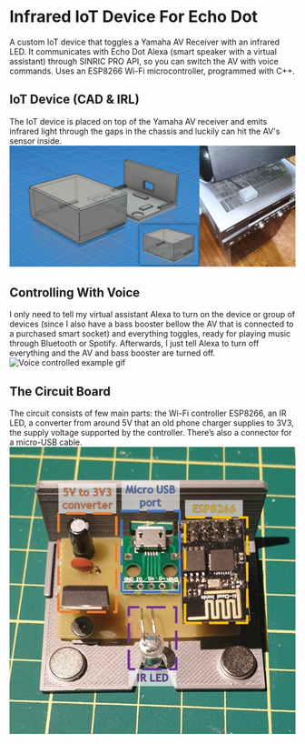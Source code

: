 # Infrared IoT Device For Echo Dot

A custom IoT device that toggles a Yamaha AV Receiver with an infrared LED. It communicates with
Echo Dot Alexa (smart speaker with a virtual assistant) through SINRIC PRO API, so you can switch the AV with voice commands. Uses an ESP8266 Wi-Fi microcontroller, programmed with C++.

## IoT Device (CAD & IRL)
The IoT device is placed on top of the Yamaha AV receiver and emits infrared light through the gaps in the chassis and luckily can hit the AV's sensor inside.
![CAD & IRL IMAGE](doc/images/cad2_irl1.png)

## Controlling With Voice
I only need to tell my virtual assistant Alexa to turn on the device or group of devices (since I also have a bass booster bellow the AV that is connected to a purchased smart socket) and everything toggles, ready for playing music through Bluetooth or Spotify. Afterwards, I just tell Alexa to turn off everything and the AV and bass booster are turned off.
![Voice controlled example gif](doc/gifs/iriot_example1_usage.gif)

## The Circuit Board
The circuit consists of few main parts: the Wi-Fi controller ESP8266, an IR LED, a converter from around 5V that an old phone charger supplies to 3V3, the supply voltage supported by the controller. There’s also a connector for a micro-USB cable.
![circuit](doc/images/CircuitParts1.jpg)
